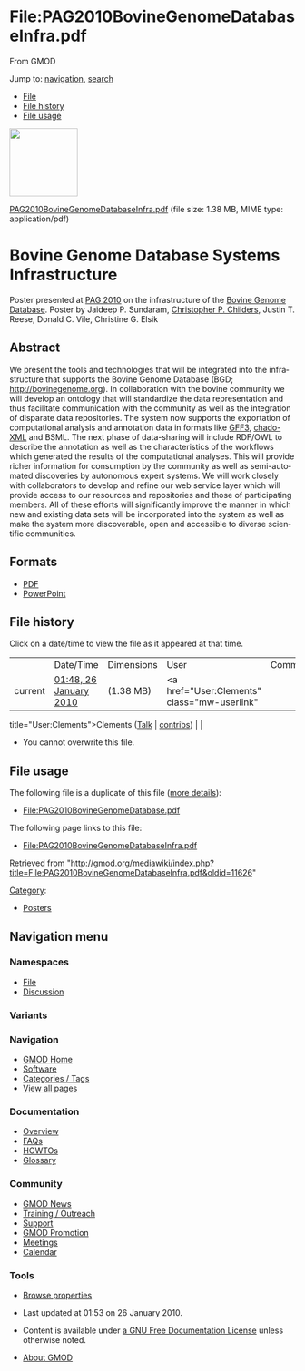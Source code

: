 <div id="mw-page-base" class="noprint">

</div>

<div id="mw-head-base" class="noprint">

</div>

<div id="content" class="mw-body" role="main">

<span id="top"></span>

<div id="mw-js-message" style="display:none;">

</div>



# <span dir="auto">File:PAG2010BovineGenomeDatabaseInfra.pdf</span>

<div id="bodyContent">

<div id="siteSub">

From GMOD

</div>

<div id="contentSub">

</div>

<div id="jump-to-nav" class="mw-jump">

Jump to: [navigation](#mw-navigation), [search](#p-search)

</div>

<div id="mw-content-text">

- [File](#file)
- [File history](#filehistory)
- [File usage](#filelinks)

<div id="file" class="fullImageLink">

[<img src="../mediawiki/skins/common/images/icons/fileicon-pdf.png"
width="120" height="120" />](../mediawiki/images/c/cf/PAG2010BovineGenomeDatabaseInfra.pdf)

</div>

<div class="fullMedia">

<a href="../mediawiki/images/c/cf/PAG2010BovineGenomeDatabaseInfra.pdf"
class="internal"
title="PAG2010BovineGenomeDatabaseInfra.pdf">PAG2010BovineGenomeDatabaseInfra.pdf</a>
‎<span class="fileInfo">(file size: 1.38 MB, MIME type:
application/pdf)</span>

</div>

<div id="mw-imagepage-content" class="mw-content-ltr" lang="en"
dir="ltr">

# <span id="Bovine_Genome_Database_Systems_Infrastructure" class="mw-headline">Bovine Genome Database Systems Infrastructure</span>

Poster presented at [PAG 2010](PAG_2010 "PAG 2010") on the
infrastructure of the
<a href="http://bovinegenome.org" class="external text"
rel="nofollow">Bovine Genome Database</a>. Poster by Jaideep P.
Sundaram, [Christopher P. Childers](User:Childers "User:Childers"),
Justin T. Reese, Donald C. Vile, Christine G. Elsik

## <span id="Abstract" class="mw-headline">Abstract</span>

We present the tools and technologies that will be integrated into the
infrastructure that supports the Bovine Genome Database (BGD;
<a href="http://bovinegenome.org" class="external free"
rel="nofollow">http://bovinegenome.org</a>). In collaboration with the
bovine community we will develop an ontology that will standardize the
data representation and thus facilitate communication with the community
as well as the integration of disparate data repositories. The system
now supports the exportation of computational analysis and annotation
data in formats like [GFF3](GFF3 "GFF3"),
[chado-XML](Chado_XML "Chado XML") and BSML. The next phase of
data-sharing will include RDF/OWL to describe the annotation as well as
the characteristics of the workflows which generated the results of the
computational analyses. This will provide richer information for
consumption by the community as well as semi-automated discoveries by
autonomous expert systems. We will work closely with collaborators to
develop and refine our web service layer which will provide access to
our resources and repositories and those of participating members. All
of these efforts will significantly improve the manner in which new and
existing data sets will be incorporated into the system as well as make
the system more discoverable, open and accessible to diverse scientific
communities.

## <span id="Formats" class="mw-headline">Formats</span>

- <a href="../mediawiki/images/c/cf/PAG2010BovineGenomeDatabaseInfra.pdf"
  class="internal" title="PAG2010BovineGenomeDatabaseInfra.pdf">PDF</a>
- <a href="../mediawiki/images/c/c1/PAG2010BovineGenomeDatabaseInfra.ppt"
  class="internal"
  title="PAG2010BovineGenomeDatabaseInfra.ppt">PowerPoint</a>

</div>

## File history

<div id="mw-imagepage-section-filehistory">

Click on a date/time to view the file as it appeared at that time.

|  |  |  |  |  |
|----|----|----|----|----|
|  | Date/Time | Dimensions | User | Comment |
| current | [01:48, 26 January 2010](../mediawiki/images/c/cf/PAG2010BovineGenomeDatabaseInfra.pdf) | <span style="white-space: nowrap;">(1.38 MB)</span> | <a href="User:Clements" class="mw-userlink"
title="User:Clements">Clements</a> <span style="white-space: nowrap;"> <span class="mw-usertoollinks">(<a
href="http://gmod.org/mediawiki/index.php?title=User_talk:Clements&amp;action=edit&amp;redlink=1"
class="new" title="User talk:Clements (page does not exist)">Talk</a> \| [contribs](Special:Contributions/Clements "Special:Contributions/Clements"))</span></span> |  |

</div>

- <span id="mw-imagepage-upload-disallowed">You cannot overwrite this
  file.</span>

## File usage

<div id="mw-imagepage-section-duplicates">

The following file is a duplicate of this file ([more
details](Special:FileDuplicateSearch/PAG2010BovineGenomeDatabaseInfra.pdf "Special:FileDuplicateSearch/PAG2010BovineGenomeDatabaseInfra.pdf")):

- <File:PAG2010BovineGenomeDatabase.pdf>

</div>

<div id="mw-imagepage-section-linkstoimage">

The following page links to this file:

- <File:PAG2010BovineGenomeDatabaseInfra.pdf>

</div>

</div>

<div class="printfooter">

Retrieved from
"<http://gmod.org/mediawiki/index.php?title=File:PAG2010BovineGenomeDatabaseInfra.pdf&oldid=11626>"

</div>

<div id="catlinks" class="catlinks">

<div id="mw-normal-catlinks" class="mw-normal-catlinks">

[Category](Special:Categories "Special:Categories"):

- [Posters](Category:Posters "Category:Posters")

</div>

</div>

<div class="visualClear">

</div>

</div>

</div>

<div id="mw-navigation">

## Navigation menu

<div id="mw-head">



<div id="left-navigation">

<div id="p-namespaces" class="vectorTabs" role="navigation"
aria-labelledby="p-namespaces-label">

### Namespaces

- <span id="ca-nstab-image"><a href="File:PAG2010BovineGenomeDatabaseInfra.pdf" accesskey="c"
  title="View the file page [c]">File</a></span>
- <span id="ca-talk"><a
  href="http://gmod.org/mediawiki/index.php?title=File_talk:PAG2010BovineGenomeDatabaseInfra.pdf&amp;action=edit&amp;redlink=1"
  accesskey="t"
  title="Discussion about the content page [t]">Discussion</a></span>

</div>

<div id="p-variants" class="vectorMenu emptyPortlet" role="navigation"
aria-labelledby="p-variants-label">

### 

### Variants[](#)

<div class="menu">

</div>

</div>

</div>

<div id="right-navigation">





</div>



</div>

</div>

</div>

<div id="mw-panel">

<div id="p-logo" role="banner">

<a href="Main_Page"
style="background-image: url(../images/GMOD-cogs.png);"
title="Visit the main page"></a>

</div>

<div id="p-Navigation" class="portal" role="navigation"
aria-labelledby="p-Navigation-label">

### Navigation

<div class="body">

- <span id="n-GMOD-Home">[GMOD Home](Main_Page)</span>
- <span id="n-Software">[Software](GMOD_Components)</span>
- <span id="n-Categories-.2F-Tags">[Categories /
  Tags](Categories)</span>
- <span id="n-View-all-pages">[View all pages](Special:AllPages)</span>

</div>

</div>

<div id="p-Documentation" class="portal" role="navigation"
aria-labelledby="p-Documentation-label">

### Documentation

<div class="body">

- <span id="n-Overview">[Overview](Overview)</span>
- <span id="n-FAQs">[FAQs](Category:FAQ)</span>
- <span id="n-HOWTOs">[HOWTOs](Category:HOWTO)</span>
- <span id="n-Glossary">[Glossary](Glossary)</span>

</div>

</div>

<div id="p-Community" class="portal" role="navigation"
aria-labelledby="p-Community-label">

### Community

<div class="body">

- <span id="n-GMOD-News">[GMOD News](GMOD_News)</span>
- <span id="n-Training-.2F-Outreach">[Training /
  Outreach](Training_and_Outreach)</span>
- <span id="n-Support">[Support](Support)</span>
- <span id="n-GMOD-Promotion">[GMOD Promotion](GMOD_Promotion)</span>
- <span id="n-Meetings">[Meetings](Meetings)</span>
- <span id="n-Calendar">[Calendar](Calendar)</span>

</div>

</div>

<div id="p-tb" class="portal" role="navigation"
aria-labelledby="p-tb-label">

### Tools

<div class="body">


- <span id="t-smwbrowselink"><a href="Special:Browse/File:PAG2010BovineGenomeDatabaseInfra.pdf"
  rel="smw-browse">Browse properties</a></span>

</div>

</div>

</div>

</div>

<div id="footer" role="contentinfo">

- <span id="footer-info-lastmod">Last updated at 01:53 on 26 January
  2010.</span>
<!-- - <span id="footer-info-viewcount">4,556 page views.</span> -->
- <span id="footer-info-copyright">Content is available under
  <a href="http://www.gnu.org/licenses/fdl-1.3.html" class="external"
  rel="nofollow">a GNU Free Documentation License</a> unless otherwise
  noted.</span>

<!-- -->

- <span id="footer-places-about">[About
  GMOD](GMOD:About "GMOD:About")</span>

<!-- -->






</div>

